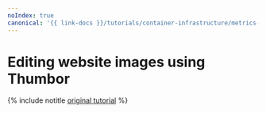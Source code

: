 ```yaml
---
noIndex: true
canonical: '{{ link-docs }}/tutorials/container-infrastructure/metrics-provider'
---
```


# Editing website images using Thumbor

{% include notitle [original tutorial](../../_tutorials/containers/thumbor.md) %}
